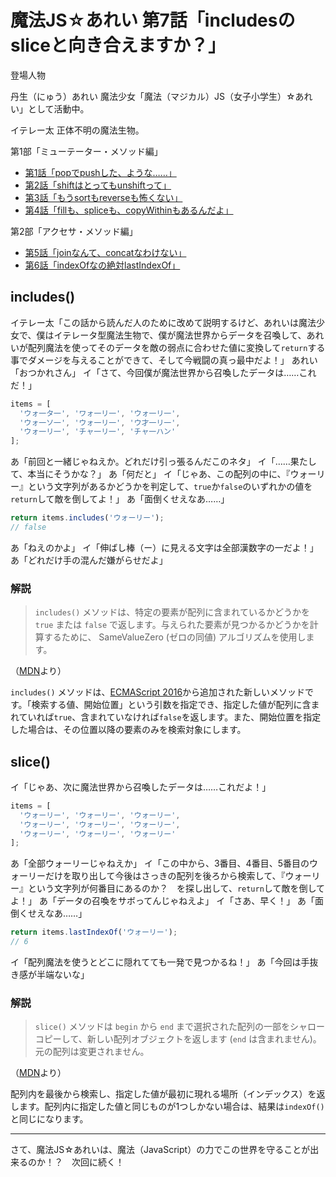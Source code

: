 # 魔法JS☆あれい 第7話「includesのsliceと向き合えますか？」


登場人物

丹生（にゅう）あれい
魔法少女「魔法（マジカル）JS（女子小学生）☆あれい」として活動中。

イテレー太
正体不明の魔法生物。

第1部「ミューテーター・メソッド編」
* [第1話「popでpushした、ような……」](https://qiita.com/8amjp/items/e44e707ccc8c95b4a40d)
* [第2話「shiftはとってもunshiftって」](https://qiita.com/8amjp/items/3fc1b2defd28ba1c2df3)
* [第3話「もうsortもreverseも怖くない」](https://qiita.com/8amjp/items/86f5294981fbebd3fe2d)
* [第4話「fillも、spliceも、copyWithinもあるんだよ」](https://qiita.com/8amjp/items/0741e35b70ea32711265)

第2部「アクセサ・メソッド編」
* [第5話「joinなんて、concatなわけない」](https://qiita.com/8amjp/items/229c41ad2146728abd89)
* [第6話「indexOfなの絶対lastIndexOf」](https://qiita.com/8amjp/items/f7e421722e419c1c0a7d)

## includes()

イテレー太「この話から読んだ人のために改めて説明するけど、あれいは魔法少女で、僕はイテレータ型魔法生物で、僕が魔法世界からデータを召喚して、あれいが配列魔法を使ってそのデータを敵の弱点に合わせた値に変換して`return`する事でダメージを与えることができて、そして今戦闘の真っ最中だよ！」
あれい「おつかれさん」
イ「さて、今回僕が魔法世界から召喚したデータは……これだ！」

```js
items = [
  'ウォ一タ一', 'ワォ一リ一', 'ウォ一リ一',
  'ウォ一ソ一', 'ウォ一リ一', 'ウ才一リ一',
  'ウォ一リ一', 'チャ一リ一', 'チャ一ハン'
];
```

あ「前回と一緒じゃねえか。どれだけ引っ張るんだこのネタ」
イ「……果たして、本当にそうかな？」
あ「何だと」
イ「じゃあ、この配列の中に、『ウォーリー』という文字列があるかどうかを判定して、`true`か`false`のいずれかの値を`return`して敵を倒してよ！」
あ「面倒くせえなあ……」

```js
return items.includes('ウォーリー');
// false
```

あ「ねえのかよ」
イ「伸ばし棒（ー）に見える文字は全部漢数字の一だよ！」
あ「どれだけ手の混んだ嫌がらせだよ」

### 解説

> `includes()` メソッドは、特定の要素が配列に含まれているかどうかを `true` または `false` で返します。与えられた要素が見つかるかどうかを計算するために、 SameValueZero (ゼロの同値) アルゴリズムを使用します。

（[MDN](https://developer.mozilla.org/ja/docs/Web/JavaScript/Reference/Global_Objects/Array/includes)より）

`includes()` メソッドは、[ECMAScript 2016](https://www.ecma-international.org/ecma-262/7.0/#sec-array.prototype.includes)から追加された新しいメソッドです。「検索する値、開始位置」という引数を指定でき、指定した値が配列に含まれていれば`true`、含まれていなければ`false`を返します。また、開始位置を指定した場合は、その位置以降の要素のみを検索対象にします。

## slice()

イ「じゃあ、次に魔法世界から召喚したデータは……これだよ！」

```js
items = [
  'ウォーリー', 'ウォーリー', 'ウォーリー',
  'ウォーリー', 'ウォーリー', 'ウォーリー',
  'ウォーリー', 'ウォーリー', 'ウォーリー'
];
```

あ「全部ウォーリーじゃねえか」
イ「この中から、3番目、4番目、5番目のウォーリーだけを取り出して今後はさっきの配列を後ろから検索して、『ウォーリー』という文字列が何番目にあるのか？　を探し出して、`return`して敵を倒してよ！」
あ「データの召喚をサボってんじゃねえよ」
イ「さあ、早く！」
あ「面倒くせえなあ……」

```js
return items.lastIndexOf('ウォーリー');
// 6
```

イ「配列魔法を使うとどこに隠れてても一発で見つかるね！」
あ「今回は手抜き感が半端ないな」

### 解説

> `slice()` メソッドは `begin` から `end` まで選択された配列の一部をシャローコピーして、新しい配列オブジェクトを返します (`end` は含まれません)。元の配列は変更されません。

（[MDN](https://developer.mozilla.org/ja/docs/Web/JavaScript/Reference/Global_Objects/Array/slice)より）

配列内を最後から検索し、指定した値が最初に現れる場所（インデックス）を返します。配列内に指定した値と同じものが1つしかない場合は、結果は`indexOf()` と同じになります。

----
さて、魔法JS☆あれいは、魔法（JavaScript）の力でこの世界を守ることが出来るのか！？　次回に続く！
<!--stackedit_data:
eyJoaXN0b3J5IjpbLTE1OTgyMjczMDIsLTEwNjM2ODkzMzIsLT
ExNDQ5OTE2MjMsLTEyNDY5MTYyOTIsLTE4Mzk3ODI1OTEsLTc1
MTkwNDA3Nl19
-->